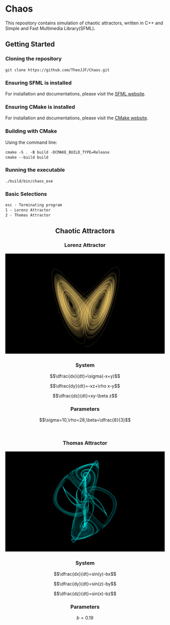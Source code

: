 # Chaos
This repository contains simulation of chaotic attractors, written in C++ and Simple and Fast Multimedia Library(SFML).

## Getting Started
### Cloning the repository
```
git clone https://github.com/TheoJJF/Chaos.git
```

### Ensuring SFML is installed
For installation and documentations, please visit the [SFML website](https://www.sfml-dev.org/).

### Ensuring CMake is installed
For installation and documentations, please visit the [CMake website](https://cmake.org/).

### Building with CMake
Using the command line:
```
cmake -S . -B build -DCMAKE_BUILD_TYPE=Release
cmake --build build
```

### Running the executable
```
./build/bin/chaos_exe
```

### Basic Selections
```
esc - Terminating program
1 - Lorenz Attractor
2 - Thomas Attractor
```


<div align="center">
    <h2>Chaotic Attractors</h2>
</div>
<div align="center">
    <h3>Lorenz Attractor</h3> 
    <p>
        <img src="assets/lorenz.png">
    </p>
</div>


<div align="center">
    <h3>System</h3> 
</div>

$$\dfrac{dx}{dt}=\sigma(-x+y)$$

$$\dfrac{dy}{dt}=-xz+\rho x-y$$

$$\dfrac{dz}{dt}=xy-\beta z$$


<div align="center">
    <h3>Parameters</h3> 
</div>

$$\sigma=10,\rho=28,\beta=\dfrac{8}{3}$$

<br>
<div align="center">
    <h3>Thomas Attractor</h3>
    <p>
        <img src="assets/thomas.png">
    </p>
</div>

<div align="center">
    <h3>System</h3> 
</div>

$$\dfrac{dx}{dt}=sin(y)-bx$$

$$\dfrac{dy}{dt}=sin(z)-by$$

$$\dfrac{dz}{dt}=sin(x)-bz$$

<div align="center">
    <h3>Parameters</h3> 
</div>

$$b=0.19$$


